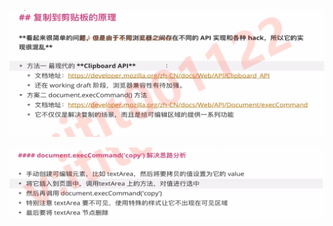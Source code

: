 ![image-20220531233056973](image/image-20220531233056973.png)

![image-20220531233438429](image/image-20220531233438429.png)